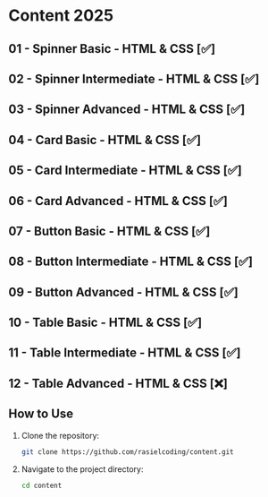 # Content 2025

## 01 - Spinner Basic - HTML & CSS [✅]

## 02 - Spinner Intermediate - HTML & CSS [✅]

## 03 - Spinner Advanced - HTML & CSS [✅]

## 04 - Card Basic - HTML & CSS [✅]

## 05 - Card Intermediate - HTML & CSS [✅]

## 06 - Card Advanced - HTML & CSS [✅]

## 07 - Button Basic - HTML & CSS [✅]

## 08 - Button Intermediate - HTML & CSS [✅]

## 09 - Button Advanced - HTML & CSS [✅]

## 10 - Table Basic - HTML & CSS [✅]

## 11 - Table Intermediate - HTML & CSS [✅]

## 12 - Table Advanced - HTML & CSS [❌]


## How to Use
1. Clone the repository:
   ```bash
   git clone https://github.com/rasielcoding/content.git
   ```
2. Navigate to the project directory:
   ```bash
   cd content
   ```




